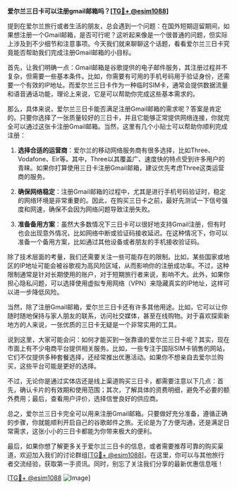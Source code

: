 **爱尔兰三日卡可以注册gmail邮箱吗？[[TG💪+ @esim1088](https://t.me/s/esim1088)]**

提到在爱尔兰旅行或者生活的朋友，总会遇到一个问题：在国外短期逗留期间，如果想注册一个Gmail邮箱，是否可行呢？这听起来像是一个很普通的问题，但实际上涉及到不少细节和注意事项。今天我们就来聊聊这个话题，看看爱尔兰三日卡究竟能否帮助我们完成注册Gmail邮箱的小目标。

首先，让我们明确一点：Gmail邮箱是谷歌提供的电子邮件服务，其注册过程并不复杂，但需要一些基本条件。比如，你需要有可用的手机号码用于验证身份，还需要一个有效的IP地址。而爱尔兰三日卡作为一种临时SIM卡，通常会提供数据流量和语音通话功能，理论上来说，它是可以帮助你完成这些基本需求的。

那么，具体来说，爱尔兰三日卡能否满足注册Gmail邮箱的需求呢？答案是肯定的。只要你选择了一张质量较好的三日卡，并且它能够正常提供网络连接，你就完全可以通过这张卡注册Gmail邮箱。当然，这里有几个小贴士可以帮助你顺利完成注册：

1. **选择合适的运营商**：爱尔兰的移动网络服务商有很多选择，比如Three、Vodafone、Eir等。其中，Three以其覆盖广、速度快的特点受到许多用户的青睐。如果你打算使用三日卡注册Gmail邮箱，建议优先考虑Three这类运营商的服务。

2. **确保网络稳定**：注册Gmail邮箱的过程中，尤其是进行手机号码验证时，稳定的网络环境是非常重要的。因此，在购买三日卡之前，最好先测试一下信号强度和网速，确保不会因为网络问题导致注册失败。

3. **准备备用方案**：虽然大多数情况下三日卡可以很好地支持Gmail注册，但有时也会出现意外情况，比如网络中断或验证码接收延迟。在这种情况下，你可以准备一个备用方案，比如通过其他设备或者朋友的手机接收验证码。

除了技术层面的考量，我们还需要关注一些可能存在的限制。比如，某些国家或地区的IP地址可能会被谷歌视为高风险区域，从而影响你的注册成功率。不过，这种限制通常是针对长期使用的账户，对于短期旅行者来说，影响不大。此外，如果你担心隐私问题，可以选择使用虚拟专用网络（VPN）来隐藏真实的IP地址，这样可以进一步降低风险。

当然，除了注册Gmail邮箱，爱尔兰三日卡还有许多其他用途。比如，它可以让你随时随地保持与家人朋友的联系，访问社交媒体，甚至在线购物。对于喜欢探索新地方的人来说，一张优质的三日卡无疑是一个非常实用的工具。

说到这里，大家可能会问：如何才能买到一张靠谱的爱尔兰三日卡呢？其实，现在市面上有不少电商平台提供相关服务。比如，一些专注于国际SIM卡销售的网站，它们不仅提供多种套餐选择，还经常推出优惠活动。如果你不想亲自去爱尔兰购买，这些平台可能是更好的选择。

不过，无论你是通过实体店还是线上渠道购买三日卡，都需要注意以下几点：首先，确认卡片的有效期和使用范围；其次，了解具体的资费明细，避免不必要的额外费用；最后，查看用户评价，选择信誉良好的供应商。

总之，爱尔兰三日卡完全可以用来注册Gmail邮箱。只要做好充分准备，遵循正确的步骤，你就能顺利开启自己的谷歌邮件之旅。无论是为了方便沟通，还是满足日常需求，这张小小的三日卡都能为你带来极大的便利。

最后，如果你想了解更多关于爱尔兰三日卡的信息，或者需要推荐可靠的购买渠道，欢迎加入我们的讨论群组[[TG💪+ @esim1088](https://t.me/s/esim1088)]。在这里，你可以与其他旅行者交流经验，获取第一手资讯。同时，别忘了关注我们分享的最新优惠信息哦！

[[TG💪+ @esim1088](https://t.me/s/esim1088) ![Image](https://i.postimg.cc/4NQfJmqS/Snipaste-2025-05-13-00-14-12.png)]